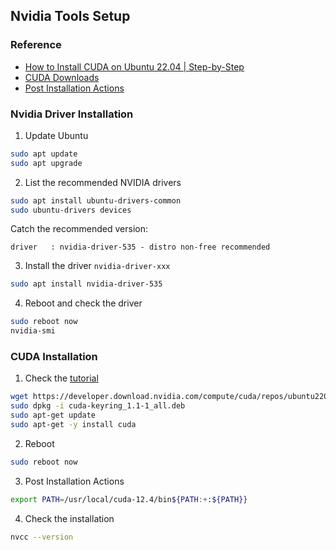 ## Nvidia Tools Setup

### Reference

- [How to Install CUDA on Ubuntu 22.04 | Step-by-Step](https://www.cherryservers.com/blog/install-cuda-ubuntu)
- [CUDA Downloads](https://developer.nvidia.com/cuda-downloads)
- [Post Installation Actions](https://docs.nvidia.com/cuda/cuda-installation-guide-linux/index.html#post-installation-actions)

### Nvidia Driver Installation

1. Update Ubuntu

```sh
sudo apt update
sudo apt upgrade 
```

2. List the recommended NVIDIA drivers

```sh
sudo apt install ubuntu-drivers-common
sudo ubuntu-drivers devices
```

Catch the recommended version:

```
driver   : nvidia-driver-535 - distro non-free recommended
```

3. Install the driver `nvidia-driver-xxx`

```sh
sudo apt install nvidia-driver-535
```

4. Reboot and check the driver

```sh
sudo reboot now
nvidia-smi
```

### CUDA Installation

1. Check the [tutorial](https://developer.nvidia.com/cuda-downloads)

```sh
wget https://developer.download.nvidia.com/compute/cuda/repos/ubuntu2204/x86_64/cuda-keyring_1.1-1_all.deb
sudo dpkg -i cuda-keyring_1.1-1_all.deb
sudo apt-get update
sudo apt-get -y install cuda
```

2. Reboot

```sh
sudo reboot now
```

3. Post Installation Actions

```sh
export PATH=/usr/local/cuda-12.4/bin${PATH:+:${PATH}}
```

4. Check the installation

```sh
nvcc --version
```